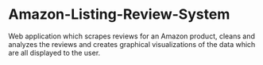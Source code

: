 # Amazon-Listing-Review-System
Web application which scrapes reviews for an Amazon product, cleans and analyzes the reviews and creates graphical visualizations of the data which are all displayed to the user.
